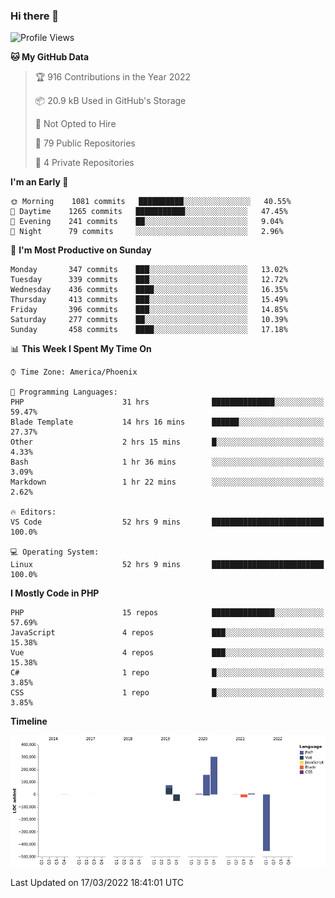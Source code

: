 ### Hi there 👋

<!--START_SECTION:waka-->
![Profile Views](http://img.shields.io/badge/Profile%20Views-2-blue)

**🐱 My GitHub Data** 

> 🏆 916 Contributions in the Year 2022
 > 
> 📦 20.9 kB Used in GitHub's Storage 
 > 
> 🚫 Not Opted to Hire
 > 
> 📜 79 Public Repositories 
 > 
> 🔑 4 Private Repositories  
 > 
**I'm an Early 🐤** 

```text
🌞 Morning    1081 commits   ██████████░░░░░░░░░░░░░░░   40.55% 
🌆 Daytime    1265 commits   ███████████░░░░░░░░░░░░░░   47.45% 
🌃 Evening    241 commits    ██░░░░░░░░░░░░░░░░░░░░░░░   9.04% 
🌙 Night      79 commits     ░░░░░░░░░░░░░░░░░░░░░░░░░   2.96%

```
📅 **I'm Most Productive on Sunday** 

```text
Monday       347 commits    ███░░░░░░░░░░░░░░░░░░░░░░   13.02% 
Tuesday      339 commits    ███░░░░░░░░░░░░░░░░░░░░░░   12.72% 
Wednesday    436 commits    ████░░░░░░░░░░░░░░░░░░░░░   16.35% 
Thursday     413 commits    ███░░░░░░░░░░░░░░░░░░░░░░   15.49% 
Friday       396 commits    ███░░░░░░░░░░░░░░░░░░░░░░   14.85% 
Saturday     277 commits    ██░░░░░░░░░░░░░░░░░░░░░░░   10.39% 
Sunday       458 commits    ████░░░░░░░░░░░░░░░░░░░░░   17.18%

```


📊 **This Week I Spent My Time On** 

```text
⌚︎ Time Zone: America/Phoenix

💬 Programming Languages: 
PHP                      31 hrs              ██████████████░░░░░░░░░░░   59.47% 
Blade Template           14 hrs 16 mins      ██████░░░░░░░░░░░░░░░░░░░   27.37% 
Other                    2 hrs 15 mins       █░░░░░░░░░░░░░░░░░░░░░░░░   4.33% 
Bash                     1 hr 36 mins        ░░░░░░░░░░░░░░░░░░░░░░░░░   3.09% 
Markdown                 1 hr 22 mins        ░░░░░░░░░░░░░░░░░░░░░░░░░   2.62%

🔥 Editors: 
VS Code                  52 hrs 9 mins       █████████████████████████   100.0%

💻 Operating System: 
Linux                    52 hrs 9 mins       █████████████████████████   100.0%

```

**I Mostly Code in PHP** 

```text
PHP                      15 repos            ██████████████░░░░░░░░░░░   57.69% 
JavaScript               4 repos             ███░░░░░░░░░░░░░░░░░░░░░░   15.38% 
Vue                      4 repos             ███░░░░░░░░░░░░░░░░░░░░░░   15.38% 
C#                       1 repo              █░░░░░░░░░░░░░░░░░░░░░░░░   3.85% 
CSS                      1 repo              █░░░░░░░░░░░░░░░░░░░░░░░░   3.85%

```


**Timeline**

![Chart not found](https://raw.githubusercontent.com/mikebronner/mikebronner/master/charts/bar_graph.png) 


 Last Updated on 17/03/2022 18:41:01 UTC
<!--END_SECTION:waka-->

<!--
**mikebronner/mikebronner** is a ✨ _special_ ✨ repository because its `README.md` (this file) appears on your GitHub profile.

Here are some ideas to get you started:

- 🔭 I’m currently working on ...
- 🌱 I’m currently learning ...
- 👯 I’m looking to collaborate on ...
- 🤔 I’m looking for help with ...
- 💬 Ask me about ...
- 📫 How to reach me: ...
- 😄 Pronouns: ...
- ⚡ Fun fact: ...
-->
